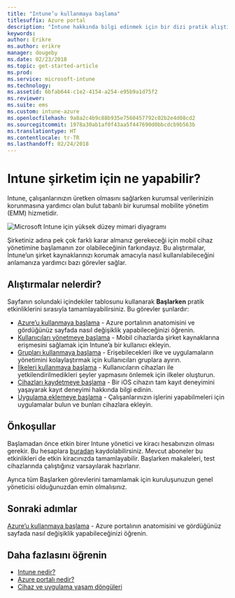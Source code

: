 ```yaml
---
title: "Intune’u kullanmaya başlama"
titlesuffix: Azure portal
description: "Intune hakkında bilgi edinmek için bir dizi pratik alıştırma yapın."
keywords: 
author: Erikre
ms.author: erikre
manager: dougeby
ms.date: 02/23/2018
ms.topic: get-started-article
ms.prod: 
ms.service: microsoft-intune
ms.technology: 
ms.assetid: 6bfab644-c1e2-4154-a254-e95b9a1d75f2
ms.reviewer: 
ms.suite: ems
ms.custom: intune-azure
ms.openlocfilehash: 9a8a2c4b9c88b935e7560457792c02b2e4d08cd2
ms.sourcegitcommit: 1978a30ab1af0f43aa5f447690d0bbcdcb9b563b
ms.translationtype: HT
ms.contentlocale: tr-TR
ms.lasthandoff: 02/24/2018
---
```

# <a name="what-can-intune-do-for-my-company"></a>Intune şirketim için ne yapabilir?

Intune, çalışanlarınızın üretken olmasını sağlarken kurumsal verilerinizin korunmasına yardımcı olan bulut tabanlı bir kurumsal mobilite yönetim (EMM) hizmetidir.

![Microsoft Intune için yüksek düzey mimari diyagramı](/intune/media/intunearchitecture.svg)

Şirketiniz adına pek çok farklı karar almanız gerekeceği için mobil cihaz yönetimine başlamanın zor olabileceğinin farkındayız. Bu alıştırmalar, Intune’un şirket kaynaklarınızı korumak amacıyla nasıl kullanılabileceğini anlamanıza yardımcı bazı görevler sağlar.

## <a name="what-are-the-exercises"></a>Alıştırmalar nelerdir?

Sayfanın solundaki içindekiler tablosunu kullanarak __Başlarken__ pratik etkinliklerini sırasıyla tamamlayabilirsiniz. Bu görevler şunlardır:

* [Azure’u kullanmaya başlama](get-started-azure.md) - Azure portalının anatomisini ve gördüğünüz sayfada nasıl değişiklik yapabileceğinizi öğrenin.
* [Kullanıcıları yönetmeye başlama](get-started-users.md) - Mobil cihazlarda şirket kaynaklarına erişmesini sağlamak için Intune’a bir kullanıcı ekleyin.
* [Grupları kullanmaya başlama](get-started-groups.md) - Erişebilecekleri ilke ve uygulamaların yönetimini kolaylaştırmak için kullanıcıları gruplara ayırın.
* [İlkeleri kullanmaya başlama](get-started-policies.md) - Kullanıcıların cihazları ile yetkilendirilmedikleri şeyler yapmasını önlemek için ilkeler oluşturun.
* [Cihazları kaydetmeye başlama](get-started-enroll.md) - Bir iOS cihazın tam kayıt deneyimini yaşayarak kayıt deneyimi hakkında bilgi edinin.
* [Uygulama eklemeye başlama](get-started-apps.md) - Çalışanlarınızın işlerini yapabilmeleri için uygulamalar bulun ve bunları cihazlara ekleyin.

## <a name="prerequisites"></a>Önkoşullar

Başlamadan önce etkin birer Intune yönetici ve kiracı hesabınızın olması gerekir. Bu hesaplara [buradan](https://portal.office.com/Signup/Signup.aspx?OfferId=40BE278A-DFD1-470a-9EF7-9F2596EA7FF9&dl=INTUNE_A&ali=1#0%20) kaydolabilirsiniz. Mevcut aboneler bu etkinlikleri de etkin kiracınızda tamamlayabilir. Başlarken makaleleri, test cihazlarında çalıştığınız varsayılarak hazırlanır.

Ayrıca tüm Başlarken görevlerini tamamlamak için kuruluşunuzun genel yöneticisi olduğunuzdan emin olmalısınız.

## <a name="next-steps"></a>Sonraki adımlar

[Azure’u kullanmaya başlama](get-started-azure.md) - Azure portalının anatomisini ve gördüğünüz sayfada nasıl değişiklik yapabileceğinizi öğrenin.

## <a name="learn-more"></a>Daha fazlasını öğrenin

* [Intune nedir?](introduction-intune.md)
* [Azure portalı nedir?](what-is-intune.md)
* [Cihaz ve uygulama yaşam döngüleri](introduction-device-app-lifecycles.md)
